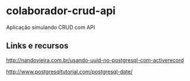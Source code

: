 # colaborador-crud-api
Aplicação simulando CRUD com API

## Links e recursos

http://nandovieira.com.br/usando-uuid-no-postgresql-com-activerecord

http://www.postgresqltutorial.com/postgresql-date/
